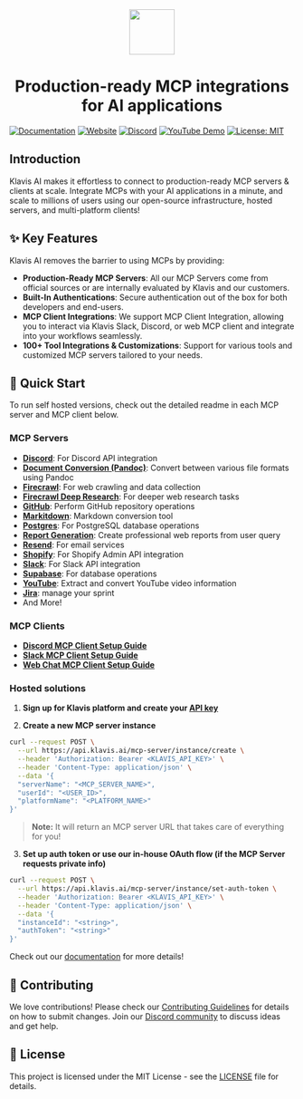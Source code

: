 <div align="center">
  <picture>
    <img src="https://raw.githubusercontent.com/klavis-ai/klavis/main/static/klavis-ai.png" width="80">
  </picture>
</div>

<h1 align="center">Production-ready MCP integrations for AI applications</h1>

[![Documentation](https://img.shields.io/badge/Documentation-📖-green)](https://docs.klavis.ai)
[![Website](https://img.shields.io/badge/Website-🌐-purple)](https://www.klavis.ai)
[![Discord](https://img.shields.io/badge/Discord-Join-7289DA?logo=discord&logoColor=white)](https://discord.gg/p7TuTEcssn)
[![YouTube Demo](https://img.shields.io/badge/Demo-YouTube-red)](https://www.youtube.com/@KlavisAI-w2l)
[![License: MIT](https://img.shields.io/badge/License-MIT-blue.svg)](LICENSE)

## Introduction

Klavis AI makes it effortless to connect to production-ready MCP servers & clients at scale. Integrate MCPs with your AI applications in a minute, and scale to millions of users using our open-source infrastructure, hosted servers, and multi-platform clients!

## ✨ Key Features

Klavis AI removes the barrier to using MCPs by providing:

- **Production-Ready MCP Servers**: All our MCP Servers come from official sources or are internally evaluated by Klavis and our customers.
- **Built-In Authentications**: Secure authentication out of the box for both developers and end-users.
- **MCP Client Integrations**: We support MCP Client Integration, allowing you to interact via Klavis Slack, Discord, or web MCP client and integrate into your workflows seamlessly.
- **100+ Tool Integrations & Customizations**: Support for various tools and customized MCP servers tailored to your needs.

## 🚀 Quick Start

To run self hosted versions, check out the detailed readme in each MCP server and MCP client below.

### MCP Servers

- [**Discord**](mcp_servers/discord/README.md): For Discord API integration
- [**Document Conversion (Pandoc)**](mcp_servers/pandoc/README.md): Convert between various file formats using Pandoc
- [**Firecrawl**](mcp_servers/firecrawl/README.md): For web crawling and data collection
- [**Firecrawl Deep Research**](mcp_servers/firecrawl_deep_research/README.md): For deeper web research tasks
- [**GitHub**](mcp_servers/github/README.md): Perform GitHub repository operations
- [**Markitdown**](mcp_servers/markitdown/README.md): Markdown conversion tool
- [**Postgres**](mcp_servers/postgres/README.md): For PostgreSQL database operations
- [**Report Generation**](mcp_servers/report_generation/README.md): Create professional web reports from user query
- [**Resend**](mcp_servers/resend/README.md): For email services
- [**Shopify**](mcp_servers/shopify/README.md): For Shopify Admin API integration
- [**Slack**](mcp_servers/slack/README.md): For Slack API integration
- [**Supabase**](mcp_servers/supabase/README.md): For database operations
- [**YouTube**](mcp_servers/youtube/README.md): Extract and convert YouTube video information
- [**Jira**](mcp_servers/jira/README.md): manage your sprint
- And More!

### MCP Clients

- [**Discord MCP Client Setup Guide**](mcp-clients/README-Discord.md)
- [**Slack MCP Client Setup Guide**](mcp-clients/README-Slack.md)
- [**Web Chat MCP Client Setup Guide**](mcp-clients/README-Web.md)

### Hosted solutions

1. **Sign up for Klavis platform and create your [API key](https://www.klavis.ai/home/api-keys)**

2. **Create a new MCP server instance**

```bash
curl --request POST \
  --url https://api.klavis.ai/mcp-server/instance/create \
  --header 'Authorization: Bearer <KLAVIS_API_KEY>' \
  --header 'Content-Type: application/json' \
  --data '{
  "serverName": "<MCP_SERVER_NAME>",
  "userId": "<USER_ID>",
  "platformName": "<PLATFORM_NAME>"
}'
```

> **Note:** It will return an MCP server URL that takes care of everything for you!

3. **Set up auth token or use our in-house OAuth flow (if the MCP Server requests private info)**

```bash
curl --request POST \
  --url https://api.klavis.ai/mcp-server/instance/set-auth-token \
  --header 'Authorization: Bearer <KLAVIS_API_KEY>' \
  --header 'Content-Type: application/json' \
  --data '{
  "instanceId": "<string>",
  "authToken": "<string>"
}'
```

Check out our [documentation](https://docs.klavis.ai) for more details!

## 🤝 Contributing

We love contributions! Please check our [Contributing Guidelines](CONTRIBUTING.md) for details on how to submit changes. Join our [Discord community](https://discord.gg/p7TuTEcssn) to discuss ideas and get help.

## 📜 License

This project is licensed under the MIT License - see the [LICENSE](LICENSE) file for details.
